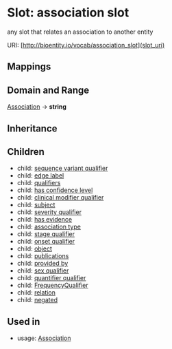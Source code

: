 # Slot: association slot


any slot that relates an association to another entity

URI: [http://bioentity.io/vocab/association_slot](slot_uri)
## Mappings

## Domain and Range

[Association](Association.md) -> **string**
## Inheritance

## Children

 *  child: [sequence variant qualifier](sequence_variant_qualifier.md)
 *  child: [edge label](edge_label.md)
 *  child: [qualifiers](qualifiers.md)
 *  child: [has confidence level](has_confidence_level.md)
 *  child: [clinical modifier qualifier](clinical_modifier_qualifier.md)
 *  child: [subject](subject.md)
 *  child: [severity qualifier](severity_qualifier.md)
 *  child: [has evidence](has_evidence.md)
 *  child: [association type](association_type.md)
 *  child: [stage qualifier](stage_qualifier.md)
 *  child: [onset qualifier](onset_qualifier.md)
 *  child: [object](object.md)
 *  child: [publications](publications.md)
 *  child: [provided by](provided_by.md)
 *  child: [sex qualifier](sex_qualifier.md)
 *  child: [quantifier qualifier](quantifier_qualifier.md)
 *  child: [FrequencyQualifier](FrequencyQualifier.md)
 *  child: [relation](relation.md)
 *  child: [negated](negated.md)
## Used in

 *  usage: [Association](Association.md)
